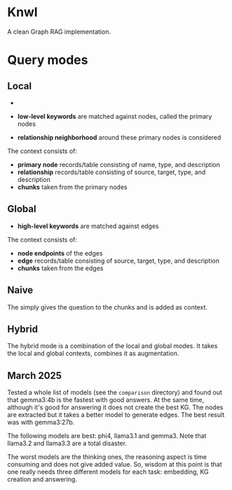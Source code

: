 # Knwl

A clean Graph RAG implementation.

# Query modes

## Local
- 

- **low-level keywords** are matched against nodes, called the primary nodes
- **relationship neighborhood**  around these primary nodes is considered

The context consists of:

- **primary node** records/table consisting of name, type, and description
- **relationship** records/table consisting of source, target, type, and description
- **chunks** taken from the primary nodes

## Global

- **high-level keywords** are matched against edges

The context consists of:

- **node endpoints** of the edges
- **edge** records/table consisting of source, target, type, and description
- **chunks** taken from the edges

## Naive

The simply gives the question to the chunks and is added as context.

## Hybrid

The hybrid mode is a combination of the local and global modes.
It takes the local and global contexts, combines it as augmentation.

## March 2025

Tested a whole list of models (see the `comparison` directory) and found out that gemma3:4b is the fastest with good answers. At the same time, although it's good for answering it does not create the best KG. The nodes are extracted but it takes a better model to generate edges. The best result was with gemma3:27b.

The following models are best: phi4, llama3.1 and gemma3. Note that llama3.2 and llama3.3 are a total disaster.

The worst models are the thinking ones, the reasoning aspect is time consuming and does not give added value.
So, wisdom at this point is that one really needs three different models for each task: embedding, KG creation and answering.

